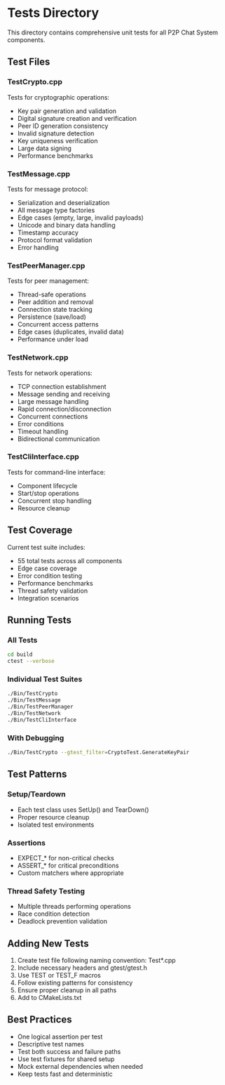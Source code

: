 # Tests Directory

This directory contains comprehensive unit tests for all P2P Chat System components.

## Test Files

### TestCrypto.cpp
Tests for cryptographic operations:
- Key pair generation and validation
- Digital signature creation and verification
- Peer ID generation consistency
- Invalid signature detection
- Key uniqueness verification
- Large data signing
- Performance benchmarks

### TestMessage.cpp
Tests for message protocol:
- Serialization and deserialization
- All message type factories
- Edge cases (empty, large, invalid payloads)
- Unicode and binary data handling
- Timestamp accuracy
- Protocol format validation
- Error handling

### TestPeerManager.cpp
Tests for peer management:
- Thread-safe operations
- Peer addition and removal
- Connection state tracking
- Persistence (save/load)
- Concurrent access patterns
- Edge cases (duplicates, invalid data)
- Performance under load

### TestNetwork.cpp
Tests for network operations:
- TCP connection establishment
- Message sending and receiving
- Large message handling
- Rapid connection/disconnection
- Concurrent connections
- Error conditions
- Timeout handling
- Bidirectional communication

### TestCliInterface.cpp
Tests for command-line interface:
- Component lifecycle
- Start/stop operations
- Concurrent stop handling
- Resource cleanup

## Test Coverage

Current test suite includes:
- 55 total tests across all components
- Edge case coverage
- Error condition testing
- Performance benchmarks
- Thread safety validation
- Integration scenarios

## Running Tests

### All Tests
```bash
cd build
ctest --verbose
```

### Individual Test Suites
```bash
./Bin/TestCrypto
./Bin/TestMessage
./Bin/TestPeerManager
./Bin/TestNetwork
./Bin/TestCliInterface
```

### With Debugging
```bash
./Bin/TestCrypto --gtest_filter=CryptoTest.GenerateKeyPair
```

## Test Patterns

### Setup/Teardown
- Each test class uses SetUp() and TearDown()
- Proper resource cleanup
- Isolated test environments

### Assertions
- EXPECT_* for non-critical checks
- ASSERT_* for critical preconditions
- Custom matchers where appropriate

### Thread Safety Testing
- Multiple threads performing operations
- Race condition detection
- Deadlock prevention validation

## Adding New Tests

1. Create test file following naming convention: Test*.cpp
2. Include necessary headers and gtest/gtest.h
3. Use TEST or TEST_F macros
4. Follow existing patterns for consistency
5. Ensure proper cleanup in all paths
6. Add to CMakeLists.txt

## Best Practices

- One logical assertion per test
- Descriptive test names
- Test both success and failure paths
- Use test fixtures for shared setup
- Mock external dependencies when needed
- Keep tests fast and deterministic